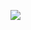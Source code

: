 
<!-- **runningzyp/runningzyp** is a ✨ _special_ ✨ repository because its `README.md` (this file) appears on your GitHub profile. 
Here are some ideas to get you started: -->

![](https://xiangcaihua-blog.oss-cn-shanghai.aliyuncs.com/pic-go/ni.png)
<!-- ### 👋 Hi there 

This is **Cai**, backend developer at [FLEXIV Inc](https://www.flexiv.com/).

- ![python](https://xiangcaihua-blog.oss-cn-shanghai.aliyuncs.com/pic-go/Python.svg)    I’m currently working on ***Python***
- ![go](https://xiangcaihua-blog.oss-cn-shanghai.aliyuncs.com/pic-go/golang_2.svg)    I’m currently learning ***Go*** 
- ![airflow](https://xiangcaihua-blog.oss-cn-shanghai.aliyuncs.com/pic-go/airflow_1.svg) I’m looking to collaborate on Airflow and other interesting things ... -->
<!-- - 📫 How to reach me: 
     - Personal: [Xiangcai's Backyard](https://www.xiangcaihua.com)
     - mail: zhanyunpeng1996@qq.com -->
<!-- - 🤔 I’m looking for help with ... -->
<!-- - ![bungee](https://xiangcaihua-blog.oss-cn-shanghai.aliyuncs.com/pic-go/bungee.svg) Ask me about ... -->

<!-- ### :octocat: GitHub stats

<div align="center">
  <img height="137px" src="https://github-readme-stats.vercel.app/api?username=runningzyp&hide_title=true&hide_border=true&show_icons=true&line_height=21" />
  <img height="137px" src="https://github-readme-stats.vercel.app/api/top-langs/?username=runningzyp&hide_title=true&hide_border=true&layout=compact&langs_count=5" />
  <img height="177px" src="http://github-readme-streak-stats.herokuapp.com?user=runningzyp&hide_border=true" />
     
</div> -->

<!-- [![RunningZyp's GitHub stats](https://github-readme-stats.vercel.app/api?username=runningzyp&?count_private=true&show_icons=truee)]()

[![Top Langs](https://github-readme-stats.vercel.app/api/top-langs/?username=runningzyp&hide=php,mako&layout=compact)]() -->


<!-- ### :calendar: Plan ### -->

<!-- [![GitHub Streak](http://github-readme-streak-stats.herokuapp.com?user=runningzyp&hide_border=true)]() -->

<!--START_SECTION:waka-->
<!--END_SECTION:waka-->

